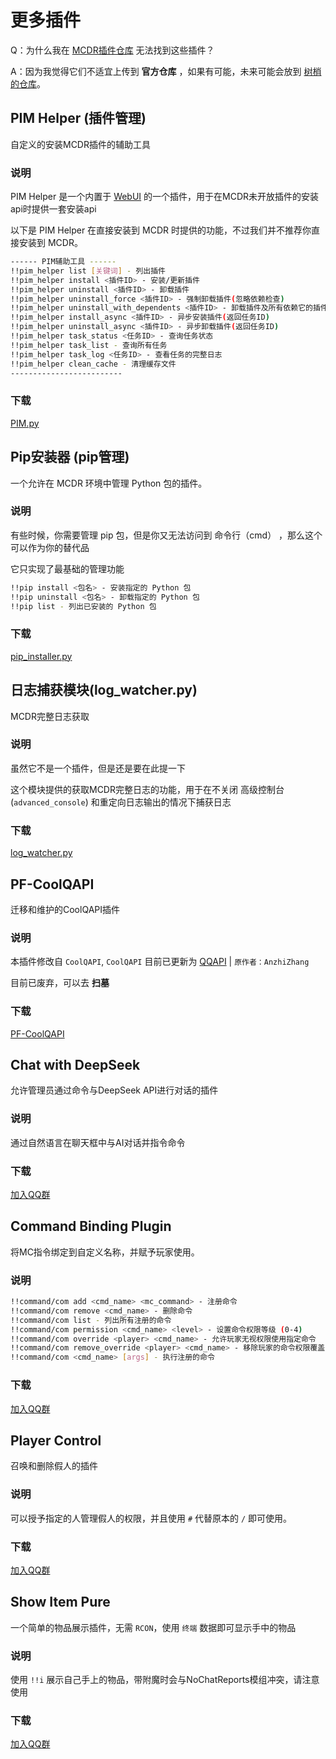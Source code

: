 # 更多插件

Q：为什么我在 [MCDR插件仓库](https://mcdreforged.com/zh-CN/plugins) 无法找到这些插件？

A：因为我觉得它们不适宜上传到 **官方仓库** ，如果有可能，未来可能会放到 [树梢的仓库](https://github.com/LoosePrince/Plugin-Catalogue)。

## PIM Helper (插件管理)

自定义的安装MCDR插件的辅助工具

### 说明

PIM Helper 是一个内置于 [WebUI](PF-webui) 的一个插件，用于在MCDR未开放插件的安装api时提供一套安装api

以下是 PIM Helper 在直接安装到 MCDR 时提供的功能，不过我们并不推荐你直接安装到 MCDR。

```bash
------ PIM辅助工具 ------
!!pim_helper list [关键词] - 列出插件
!!pim_helper install <插件ID> - 安装/更新插件
!!pim_helper uninstall <插件ID> - 卸载插件
!!pim_helper uninstall_force <插件ID> - 强制卸载插件(忽略依赖检查)
!!pim_helper uninstall_with_dependents <插件ID> - 卸载插件及所有依赖它的插件
!!pim_helper install_async <插件ID> - 异步安装插件(返回任务ID)
!!pim_helper uninstall_async <插件ID> - 异步卸载插件(返回任务ID)
!!pim_helper task_status <任务ID> - 查询任务状态
!!pim_helper task_list - 查询所有任务
!!pim_helper task_log <任务ID> - 查看任务的完整日志
!!pim_helper clean_cache - 清理缓存文件
-------------------------
```

### 下载

[PIM.py](https://github.com/LoosePrince/PF-MCDR-WebUI/blob/main/src/guguwebui/utils/PIM.py)

## Pip安装器 (pip管理)

一个允许在 MCDR 环境中管理 Python 包的插件。

### 说明

有些时候，你需要管理 pip 包，但是你又无法访问到 命令行（cmd） ，那么这个可以作为你的替代品

它只实现了最基础的管理功能

```bash
!!pip install <包名> - 安装指定的 Python 包
!!pip uninstall <包名> - 卸载指定的 Python 包
!!pip list - 列出已安装的 Python 包
```

### 下载

[pip_installer.py](https://github.com/LoosePrince/PF-MCDR-WebUI/blob/main/tool/pip_installer.py)

## 日志捕获模块(log_watcher.py)

MCDR完整日志获取

### 说明

虽然它不是一个插件，但是还是要在此提一下

这个模块提供的获取MCDR完整日志的功能，用于在不关闭 高级控制台(`advanced_console`) 和重定向日志输出的情况下捕获日志

### 下载

[log_watcher.py](https://github.com/LoosePrince/PF-MCDR-WebUI/blob/main/src/guguwebui/utils/log_watcher.py)

## PF-CoolQAPI

迁移和维护的CoolQAPI插件

### 说明

本插件修改自 `CoolQAPI`, `CoolQAPI` 目前已更新为 [QQAPI](https://github.com/AnzhiZhang/MCDReforgedPlugins/tree/master/src/qq_api) | `原作者：AnzhiZhang`

目前已废弃，可以去 **扫墓**

### 下载

[PF-CoolQAPI](https://github.com/LoosePrince/PF-CoolQAPI)

## Chat with DeepSeek

允许管理员通过命令与DeepSeek API进行对话的插件

### 说明

通过自然语言在聊天框中与AI对话并指令命令

### 下载

[加入QQ群](支持与反馈/README.md#加入交流群)

## Command Binding Plugin

将MC指令绑定到自定义名称，并赋予玩家使用。

### 说明

```bash
!!command/com add <cmd_name> <mc_command> - 注册命令
!!command/com remove <cmd_name> - 删除命令
!!command/com list - 列出所有注册的命令
!!command/com permission <cmd_name> <level> - 设置命令权限等级 (0-4)
!!command/com override <player> <cmd_name> - 允许玩家无视权限使用指定命令
!!command/com remove_override <player> <cmd_name> - 移除玩家的命令权限覆盖 (根据玩家ID识别,谨慎给予)
!!command/com <cmd_name> [args] - 执行注册的命令
```

### 下载

[加入QQ群](支持与反馈/README.md#加入交流群)

## Player Control

召唤和删除假人的插件

### 说明

可以授予指定的人管理假人的权限，并且使用 `#` 代替原本的 `/` 即可使用。

### 下载

[加入QQ群](支持与反馈/README.md#加入交流群)

## Show Item Pure

一个简单的物品展示插件，无需 `RCON`，使用 `终端` 数据即可显示手中的物品

### 说明

使用 `!!i` 展示自己手上的物品，带附魔时会与NoChatReports模组冲突，请注意使用

### 下载

[加入QQ群](支持与反馈/README.md#加入交流群)